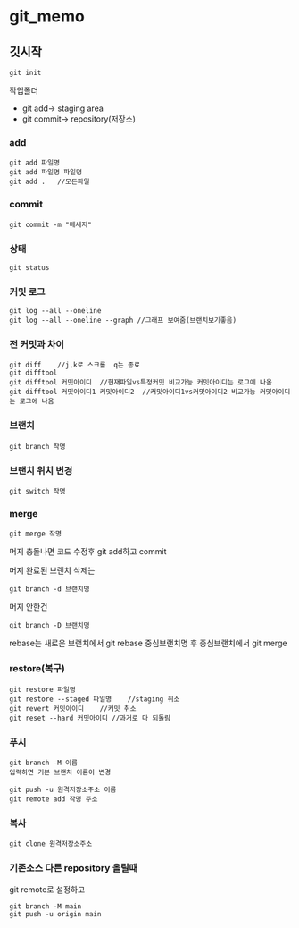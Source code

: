 # git_memo

## 깃시작
`git init`

작업폴더	

- git add->	staging area
- git commit->	repository(저장소)

### add
```
git add 파일명
git add 파일명 파일명
git add .	//모든파일
```


### commit
`git commit -m "메세지"`

### 상태
`git status`

### 커밋 로그
```
git log --all --oneline
git log --all --oneline --graph	//그래프 보여줌(브랜치보기좋음)
```

### 전 커밋과 차이
```
git diff	//j,k로 스크롤  q는 종료
git difftool
git difftool 커밋아이디	//현재파일vs특정커밋 비교가능 커밋아이디는 로그에 나옴
git difftool 커밋아이디1 커밋아이디2	//커밋아이디1vs커밋아이디2 비교가능 커밋아이디는 로그에 나옴
```

### 브랜치
`git branch 작명`

### 브랜치 위치 변경
`git switch 작명`

### merge
`git merge 작명`

머지 충돌나면 코드 수정후 git add하고 commit

머지 완료된 브랜치 삭제는

`git branch -d 브랜치명`

머지 안한건

`git branch -D 브랜치명`

rebase는 새로운 브랜치에서 git rebase 중심브랜치명 후 중심브랜치에서 git merge


### restore(복구)
```
git restore 파일명
git restore --staged 파일명	//staging 취소
git revert 커밋아이디	//커밋 취소
git reset --hard 커밋아이디 //과거로 다 되돌림
```

### 푸시
```
git branch -M 이름
입력하면 기본 브랜치 이름이 변경

git push -u 원격저장소주소 이름
git remote add 작명 주소
```

### 복사
`git clone 원격저장소주소`

### 기존소스 다른 repository 올릴때
git remote로 설정하고
```
git branch -M main
git push -u origin main
```
